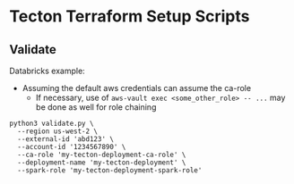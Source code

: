 # Tecton Terraform Setup Scripts

## Validate

Databricks example:

- Assuming the default aws credentials can assume the ca-role
    - If necessary, use of `aws-vault exec <some_other_role> -- ...` may be done as well for
      role chaining

```shell
python3 validate.py \
  --region us-west-2 \
  --external-id 'abd123' \
  --account-id '1234567890' \
  --ca-role 'my-tecton-deployment-ca-role' \
  --deployment-name 'my-tecton-deployment' \
  --spark-role 'my-tecton-deployment-spark-role'
```
